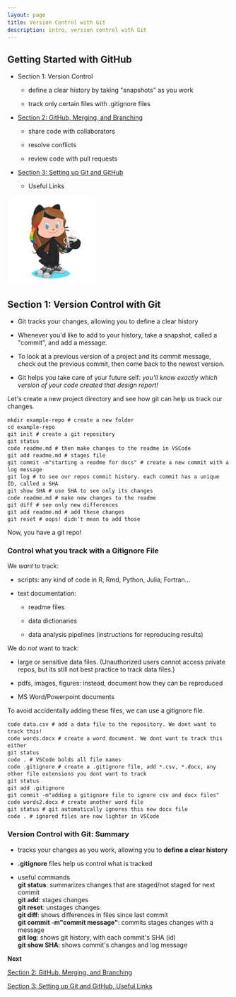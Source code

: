```yaml
---
layout: page
title: Version Control with Git
description: intro, version control with Git
---
```

 
## Getting Started with GitHub

- Section 1: Version Control

  - define a clear history by taking "snapshots" as you work
  
  - track only certain files with .gitignore files

- [Section 2: GitHub, Merging, and Branching](GitHub_Merges_Branches_CodeReview.html)   

  - share code with collaborators
  
  - resolve conflicts
  
  - review code with pull requests

- [Section 3: Setting up Git and GitHub](SetupGitandGitHubActivity.html)

  - Useful Links

<img src="octocora.png" alt="drawing" width="200"/>

## Section 1: Version Control with Git

- Git tracks your changes, allowing you to define a clear history

- Whenever you'd like to add to your history, take a snapshot, called a "commit", and add a message.

- To look at a previous version of a project and its commit message, check out the previous commit, then come back to the newest version.

- Git helps you take care of your future self: *you'll know exactly which version of your code created that design report!*

Let's create a new project directory and see how git can help us track our changes.
```{bash, echo = TRUE, eval=FALSE}
mkdir example-repo # create a new folder
cd example-repo
git init # create a git repository
git status
code readme.md # then make changes to the readme in VSCode
git add readme.md # stages file
git commit -m"starting a readme for docs" # create a new commit with a log message
git log # to see our repos commit history. each commit has a unique ID, called a SHA
git show SHA # use SHA to see only its changes
code readme.md # make new changes to the readme
git diff # see only new differences
git add readme.md # add these changes
git reset # oops! didn't mean to add those
```
Now, you have a git repo!

### Control what you track with a Gitignore File   

We *want* to track:

- scripts: any kind of code in R, Rmd, Python, Julia, Fortran...

- text documentation: 

  - readme files
    
  - data dictionaries
  
  - data analysis pipelines (instructions for reproducing results)
  
We do *not* want to track:

  - large or sensitive data files. (Unauthorized users cannot access private repos, but its still not best practice to track data files.)

  - pdfs, images, figures: instead, document how they can be reproduced

  - MS Word/Powerpoint documents

To avoid accidentally adding these files, we can use a gitignore file.

```{bash, echo = TRUE, eval=FALSE}
code data.csv # add a data file to the repository. We dont want to track this!
code words.docx # create a word document. We dont want to track this either
git status
code . # VSCode bolds all file names
code .gitignore # create a .gitignore file, add *.csv, *.docx, any other file extensions you dont want to track
git status
git add .gitignore
git commit -m"adding a gitignore file to ignore csv and docx files"
code words2.docx # create another word file
git status # git automatically ignores this new docx file
code . # ignored files are now lighter in VSCode
```

### Version Control with Git: Summary 

- tracks your changes as you work, allowing you to **define a clear history**

- **.gitignore** files help us control what is tracked

- useful commands     
**git status**: summarizes changes that are staged/not staged for next commit    
**git add**: stages changes    
**git reset**: unstages changes    
**git diff**: shows differences in files since last commit   
**git commit -m"commit message"**: commits stages changes with a message   
**git log**: shows git history, with each commit's SHA (id)    
**git show SHA**: shows commit's changes and log message    

**Next**

[Section 2: GitHub, Merging, and Branching](GitHub_Merges_Branches_CodeReview.html)   

[Section 3: Setting up Git and GitHub, Useful Links](SetupGitandGitHubActivity.html)   

